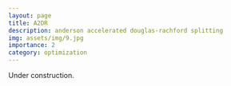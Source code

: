 ```yaml
---
layout: page
title: A2DR
description: anderson accelerated douglas-rachford splitting
img: assets/img/9.jpg
importance: 2
category: optimization
---
```


Under construction.
